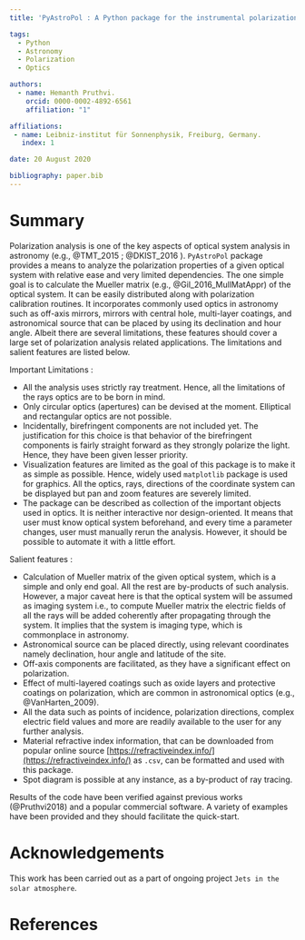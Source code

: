 ```yaml
---
title: 'PyAstroPol : A Python package for the instrumental polarization analysis of the astronomical optics.'

tags:
  - Python
  - Astronomy
  - Polarization
  - Optics

authors:
  - name: Hemanth Pruthvi.
    orcid: 0000-0002-4892-6561
    affiliation: "1"

affiliations:
 - name: Leibniz-institut für Sonnenphysik, Freiburg, Germany.
   index: 1

date: 20 August 2020

bibliography: paper.bib
---
```


# Summary

Polarization analysis is one of the key aspects of optical system analysis in astronomy (e.g., @TMT_2015 ; @DKIST_2016 ). `PyAstroPol` package provides a means to analyze the polarization properties of a given optical system with relative ease and very limited dependencies. The one simple goal is to calculate the Mueller matrix (e.g., @Gil_2016_MullMatAppr) of the optical system.
It can be easily distributed along with polarization calibration routines. It incorporates commonly used optics in astronomy such as off-axis mirrors, mirrors with central hole, multi-layer coatings, and astronomical source that can be placed by using its declination and hour angle. Albeit there are several limitations, these features should cover a large set of polarization analysis related applications. The limitations and salient features are listed below.

Important Limitations : 
* All the analysis uses strictly ray treatment. Hence, all the limitations of the rays optics are to be born in mind.
* Only circular optics (apertures) can be devised at the moment. Elliptical and rectangular optics are not possible.
* Incidentally, birefringent components are not included yet. The justification for this choice is that behavior of the birefringent components is fairly straight forward as they strongly polarize the light. Hence, they have been given lesser priority.
* Visualization features are limited as the goal of this package is to make it as simple as possible. Hence, widely used `matplotlib` package is used for graphics. All the optics, rays, directions of the coordinate system can be displayed but pan and zoom features are severely limited.
* The package can be described as collection of the important objects used in optics. It is neither interactive nor design-oriented. It means that user must know optical system beforehand, and every time a parameter changes, user must manually rerun the analysis. However, it should be possible to automate it with a little effort. 

Salient features :
* Calculation of Mueller matrix of the given optical system, which is a simple and only end goal. All the rest are by-products of such analysis. However, a major caveat here is that the optical system will be assumed as imaging system i.e., to compute Mueller matrix the electric fields of all the rays will be added coherently after propagating through the system. It implies that the system is imaging type, which is commonplace in astronomy. 
* Astronomical source can be placed directly, using relevant coordinates namely declination, hour angle and latitude of the site.
* Off-axis components are facilitated, as they have a significant effect on polarization.
* Effect of multi-layered coatings such as oxide layers and protective coatings on polarization, which are common in astronomical optics (e.g., @VanHarten_2009).
* All the data such as points of incidence, polarization directions, complex electric field values and more are readily available to the user for any further analysis.
* Material refractive index information, that can be downloaded from popular online source [https://refractiveindex.info/](https://refractiveindex.info/) as `.csv`, can be formatted and used with this package.
* Spot diagram is possible at any instance, as a by-product of ray tracing. 

Results of the code have been verified against previous works (@Pruthvi2018) and a popular commercial software. A variety of examples have been provided and they should facilitate the quick-start.

# Acknowledgements

This work has been carried out as a part of ongoing project `Jets in the solar atmosphere`.

# References